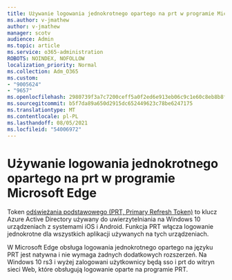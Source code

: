 ```yaml
---
title: Używanie logowania jednokrotnego opartego na prt w programie Microsoft Edge
ms.author: v-jmathew
author: v-jmathew
manager: scotv
audience: Admin
ms.topic: article
ms.service: o365-administration
ROBOTS: NOINDEX, NOFOLLOW
localization_priority: Normal
ms.collection: Adm_O365
ms.custom:
- "9005624"
- "9657"
ms.openlocfilehash: 2980739f3a7c7200ceff5a0f2ed6e913eb06c9c1e60c8eb8b8f102f3f2760f01
ms.sourcegitcommit: b5f7da89a650d2915dc652449623c78be6247175
ms.translationtype: MT
ms.contentlocale: pl-PL
ms.lasthandoff: 08/05/2021
ms.locfileid: "54006972"
---
```

# <a name="use-prt-based-sso-in-microsoft-edge"></a>Używanie logowania jednokrotnego opartego na prt w programie Microsoft Edge

Token [odświeżania podstawowego (PRT, Primary Refresh Token)](https://go.microsoft.com/fwlink/?linkid=2133632) to klucz Azure Active Directory używany do uwierzytelniania na Windows 10 urządzeniach z systemami iOS i Android. Funkcja PRT włącza logowanie jednokrotne dla wszystkich aplikacji używanych na tych urządzeniach.

W Microsoft Edge obsługa logowania jednokrotnego opartego na języku PRT jest natywna i nie wymaga żadnych dodatkowych rozszerzeń. Na Windows 10 rs3 i wyżej zalogowani użytkownicy będą sso i prt do witryn sieci Web, które obsługują logowanie oparte na programie PRT.
